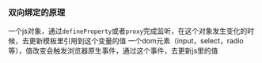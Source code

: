 ### 双向绑定的原理
一个js对象，通过`defineProperty`或者`proxy`完成监听，在这个对象发生变化的时候，去更新模板里引用到这个变量的值
一个dom元素（input，select，radio等），值改变会触发浏览器原生事件，通过这个事件，去更新js里的值